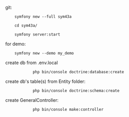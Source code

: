 
git:

        symfony new --full sym43a

        cd sym43a/
        
        symfony server:start

for demo:

		symfony new --demo my_demo

create db from .env.local

                php bin/console doctrine:database:create

create db's table(s) from Entity folder:

                php bin/console doctrine:schema:create 

create GeneralController:

                php bin/console make:controller 